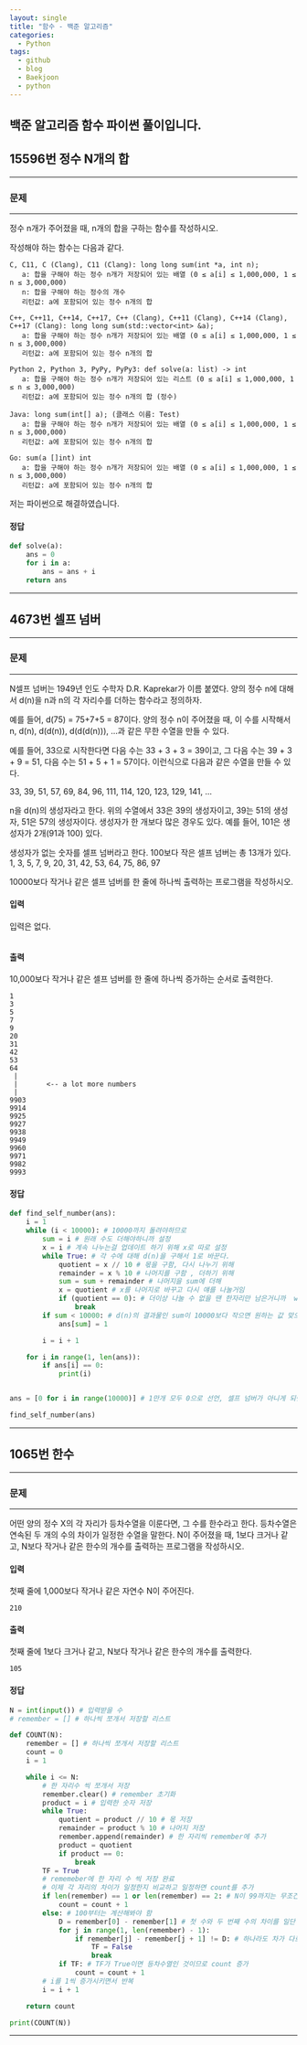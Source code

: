 ```yaml
---
layout: single
title: "함수 - 백준 알고리즘"
categories:
  - Python
tags:
  - github
  - blog
  - Baekjoon
  - python
---
```

## 백준 알고리즘 함수 파이썬 풀이입니다.

## 15596번 **정수 N개의 합**
---

### 문제
---
정수 n개가 주어졌을 때, n개의 합을 구하는 함수를 작성하시오.

작성해야 하는 함수는 다음과 같다.

```
C, C11, C (Clang), C11 (Clang): long long sum(int *a, int n);
   a: 합을 구해야 하는 정수 n개가 저장되어 있는 배열 (0 ≤ a[i] ≤ 1,000,000, 1 ≤ n ≤ 3,000,000)
   n: 합을 구해야 하는 정수의 개수
   리턴값: a에 포함되어 있는 정수 n개의 합

C++, C++11, C++14, C++17, C++ (Clang), C++11 (Clang), C++14 (Clang), C++17 (Clang): long long sum(std::vector<int> &a);
   a: 합을 구해야 하는 정수 n개가 저장되어 있는 배열 (0 ≤ a[i] ≤ 1,000,000, 1 ≤ n ≤ 3,000,000)
   리턴값: a에 포함되어 있는 정수 n개의 합

Python 2, Python 3, PyPy, PyPy3: def solve(a: list) -> int
   a: 합을 구해야 하는 정수 n개가 저장되어 있는 리스트 (0 ≤ a[i] ≤ 1,000,000, 1 ≤ n ≤ 3,000,000)
   리턴값: a에 포함되어 있는 정수 n개의 합 (정수)

Java: long sum(int[] a); (클래스 이름: Test)
   a: 합을 구해야 하는 정수 n개가 저장되어 있는 배열 (0 ≤ a[i] ≤ 1,000,000, 1 ≤ n ≤ 3,000,000)
   리턴값: a에 포함되어 있는 정수 n개의 합

Go: sum(a []int) int
   a: 합을 구해야 하는 정수 n개가 저장되어 있는 배열 (0 ≤ a[i] ≤ 1,000,000, 1 ≤ n ≤ 3,000,000)
   리턴값: a에 포함되어 있는 정수 n개의 합
```  
저는 파이썬으로 해결하였습니다.  

#### 정답
```python
def solve(a):
    ans = 0
    for i in a:
        ans = ans + i
    return ans
```
---

## 4673번 **셀프 넘버**
---

### 문제
---
N셀프 넘버는 1949년 인도 수학자 D.R. Kaprekar가 이름 붙였다. 양의 정수 n에 대해서 d(n)을 n과 n의 각 자리수를 더하는 함수라고 정의하자.  

예를 들어, d(75) = 75+7+5 = 87이다. 양의 정수 n이 주어졌을 때, 이 수를 시작해서 n, d(n), d(d(n)), d(d(d(n))), ...과 같은 무한 수열을 만들 수 있다.  

예를 들어, 33으로 시작한다면 다음 수는 33 + 3 + 3 = 39이고, 그 다음 수는 39 + 3 + 9 = 51, 다음 수는 51 + 5 + 1 = 57이다. 이런식으로 다음과 같은 수열을 만들 수 있다.  

33, 39, 51, 57, 69, 84, 96, 111, 114, 120, 123, 129, 141, ...  

n을 d(n)의 생성자라고 한다. 위의 수열에서 33은 39의 생성자이고, 39는 51의 생성자, 51은 57의 생성자이다. 생성자가 한 개보다 많은 경우도 있다. 예를 들어, 101은 생성자가 2개(91과 100) 있다.  

생성자가 없는 숫자를 셀프 넘버라고 한다. 100보다 작은 셀프 넘버는 총 13개가 있다.  
 1, 3, 5, 7, 9, 20, 31, 42, 53, 64, 75, 86, 97  

10000보다 작거나 같은 셀프 넘버를 한 줄에 하나씩 출력하는 프로그램을 작성하시오.  

#### 입력
입력은 없다.  
```

```

#### 출력
10,000보다 작거나 같은 셀프 넘버를 한 줄에 하나씩 증가하는 순서로 출력한다.  
```
1
3
5
7
9
20
31
42
53
64
 |
 |       <-- a lot more numbers
 |
9903
9914
9925
9927
9938
9949
9960
9971
9982
9993
```

#### 정답
```python
def find_self_number(ans):
    i = 1
    while (i < 10000): # 10000까지 돌려야하므로
        sum = i # 원래 수도 더해야하니까 설정
        x = i # 계속 나누는걸 업데이트 하기 위해 x로 따로 설정
        while True: # 각 수에 대해 d(n)을 구해서 1로 바꾼다.
            quotient = x // 10 # 몫을 구함, 다시 나누기 위해
            remainder = x % 10 # 나머지를 구함 , 더하기 위해
            sum = sum + remainder # 나머지을 sum에 더해
            x = quotient # x를 나머지로 바꾸고 다시 얘를 나눌거임
            if (quotient == 0): # 더이상 나눌 수 없을 땐 한자리만 남은거니까  while 탈출
                break
        if sum < 10000: # d(n)의 결과물인 sum이 10000보다 작으면 원하는 값 맞으니까 1로 바꾼다.
            ans[sum] = 1

        i = i + 1

    for i in range(1, len(ans)):
        if ans[i] == 0:
            print(i)


ans = [0 for i in range(10000)] # 1만개 모두 0으로 선언, 셀프 넘버가 아니게 되면 1로 바꿀거고 다 끝나며 0인것만 출력할 것

find_self_number(ans)
```
---

## 1065번 **한수**
---

### 문제
---
어떤 양의 정수 X의 각 자리가 등차수열을 이룬다면, 그 수를 한수라고 한다. 등차수열은 연속된 두 개의 수의 차이가 일정한 수열을 말한다. N이 주어졌을 때, 1보다 크거나 같고, N보다 작거나 같은 한수의 개수를 출력하는 프로그램을 작성하시오.  

#### 입력
첫째 줄에 1,000보다 작거나 같은 자연수 N이 주어진다.  
```
210
```

#### 출력
첫째 줄에 1보다 크거나 같고, N보다 작거나 같은 한수의 개수를 출력한다.  
```
105
```

#### 정답
```python
N = int(input()) # 입력받을 수
# remember = [] # 하나씩 쪼개서 저장할 리스트

def COUNT(N):
    remember = [] # 하나씩 쪼개서 저장할 리스트
    count = 0
    i = 1

    while i <= N:
        # 한 자리수 씩 쪼개서 저장
        remember.clear() # remember 초기화
        product = i # 입력한 숫자 저장
        while True:
            quotient = product // 10 # 몫 저장
            remainder = product % 10 # 나머지 저장
            remember.append(remainder) # 한 자리씩 remember에 추가
            product = quotient
            if product == 0:
                break
        TF = True
        # rememeber에 한 자리 수 씩 저장 완료
        # 이제 각 자리의 차이가 일정한지 비교하고 일정하면 count를 추가
        if len(remember) == 1 or len(remember) == 2: # N이 99까지는 무조건 1 count
            count = count + 1
        else: # 100부터는 계산해봐야 함
            D = remember[0] - remember[1] # 첫 수와 두 번째 수의 차이를 일단 D로 정의하고 비교할 것임
            for j in range(1, len(remember) - 1):
                if remember[j] - remember[j + 1] != D: # 하나라도 차가 다르면 TF를 False로 바꾸고 탈출
                    TF = False
                    break
            if TF: # TF가 True이면 등차수열인 것이므로 count 증가
                count = count + 1
        # i를 1씩 증가시키면서 반복
        i = i + 1

    return count

print(COUNT(N))
```
---
